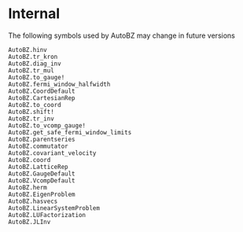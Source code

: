 # Internal

The following symbols used by AutoBZ may change in future versions

```@docs
AutoBZ.hinv
AutoBZ.tr_kron
AutoBZ.diag_inv
AutoBZ.tr_mul
AutoBZ.to_gauge!
AutoBZ.fermi_window_halfwidth
AutoBZ.CoordDefault
AutoBZ.CartesianRep
AutoBZ.to_coord
AutoBZ.shift!
AutoBZ.tr_inv
AutoBZ.to_vcomp_gauge!
AutoBZ.get_safe_fermi_window_limits
AutoBZ.parentseries
AutoBZ.commutator
AutoBZ.covariant_velocity
AutoBZ.coord
AutoBZ.LatticeRep
AutoBZ.GaugeDefault
AutoBZ.VcompDefault
AutoBZ.herm
AutoBZ.EigenProblem
AutoBZ.hasvecs
AutoBZ.LinearSystemProblem
AutoBZ.LUFactorization
AutoBZ.JLInv
```